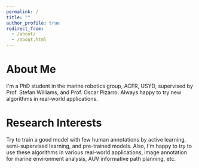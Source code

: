 ```yaml
---
permalink: /
title: ""
author_profile: true
redirect_from: 
  - /about/
  - /about.html
---
```


About Me
======
I'm a PhD student in the marine robotics group, ACFR, USYD, supervised by Prof. Stefan Williams, and Prof. Oscar Pizarro. Always happy to try new algorithms in real-world applications. 

Research Interests
======
Try to train a good model with few human annotations by active learning, semi-supervised learning, and pre-trained models. Also, I'm happy to try to use these algorithms in various real-world applications, image annotation for marine environment analysis, AUV informative path planning, etc. 
